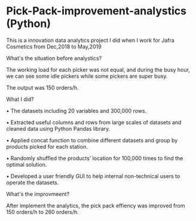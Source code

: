# Pick-Pack-improvement-analystics (Python)
This is a innovation data analytics project I did when I work for Jafra Cosmetics from Dec,2018 to May,2019


What's the situation before analystics?

The working load for each picker was not equal, and during the busy hour, we can see some idle pickers while some pickers are super busy.

The output was 150 orders/h.


What I did?

•	The datasets including 20 variables and 300,000 rows.

•	Extracted useful columns and rows from large scales of datasets and cleaned data using Python Pandas library.

•	Applied concat function to combine different datasets and group by products picked for each station.

•	Randomly shuffled the products’ location for 100,000 times to find the optimal solution.

•	Developed a user friendly GUI to help internal non-technical users to operate the datasets.


What's the improvmeent?

After implement the analytics, the pick pack effiency was improved from 150 orders/h to 260 orders/h.


